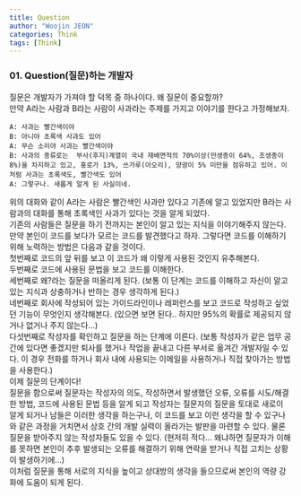 ```yaml
---
title: Question
author: "Woojin JEON"
categories: Think
tags: [Think]
---
```


### 01. Question(질문)하는 개발자

질문은 개발자가 가져야 할 덕목 중 하나이다. 왜 질문이 중요할까?  
만약 A라는 사람과 B라는 사람이 사과라는 주제를 가지고 이야기를 한다고 가정해보자.  

```Plain/Text
A: 사과는 빨간색이야
B: 아니야 초록색 사과도 있어
A: 무슨 소리야 사과는 빨간색이야
B: 사과의 종류로는  부사(후지)계열이 국내 재배면적의 70%이상(만생종이 64%, 조생종이 8%)을 차지하고 있고, 홍로가 13%, 쓰가루(아오리), 양광이 5% 미만을 점유하고 있어. 이처럼 사과는 초록색도, 빨간색도 있어
A: 그렇구나. 새롭게 알게 된 사실이네.
```

위의 대화와 같이 A라는 사람은 빨간색인 사과만 있다고 기존에 알고 있었지만 B라는 사람과의 대화를 통해 초록색인 사과가 있다는 것을 알게 되었다.  
기존의 사람들은 질문을 하기 전까지는 본인이 알고 있는 지식을 이야기해주지 않는다.  
만약 본인이 코드를 보다가 모르는 코드를 발견했다고 하자. 그렇다면 코드를 이해하기 위해 노력하는 방법은 다음과 같을 것이다.  
첫번째로 코드의 앞 뒤를 보고 이 코드가 왜 이렇게 사용된 것인지 유추해본다.  
두번째로 코드에 사용된 문법을 보고 코드를 이해한다.  
세번째로 왜?라는 질문을 떠올리게 된다. (보통 이 단계는 코드를 이해하고 자신이 알고 있는 지식과 상충하거나 반하는 경우 생각하게 된다.)  
네번째로 회사에 작성되어 있는 가이드라인이나 레퍼런스를 보고 코드로 작성하고 싶었던 기능이 무엇인지 생각해본다. (있으면 보면 된다.. 하지만 95%의 확률로 제공되지 않거나 없거나 주지 않는다...)  
다섯번째로 작성자를 확인하고 질문을 하는 단계에 이른다. (보통 작성자가 같은 업무 공간에 있다면 좋겠지만 퇴사를 했거나 작업을 끝내고 다른 부서로 옮겨간 개발자일 수 있다. 이 경우 전화를 하거나 회사 내에 사용되는 이메일을 사용하거나 직접 찾아가는 방법을 사용한다.)  
이제 질문의 단계이다!  
질문을 함으로써 질문자는 작성자의 의도, 작성하면서 발생했던 오류, 오류를 시도/해결한 방법, 코드에 사용된 문법 등을 알게 되고 작성자는 질문자의 질문을 토대로 새로이 알게 되거나 남들은 이러한 생각을 하는구나, 이 코드를 보고 이런 생각을 할 수 있구나와 같은 과정을 거치면서 상호 간의 개발 실력이 올라가는 발판을 마련할 수 있다. 물론 질문을 받아주지 않는 작성자들도 있을 수 있다. (현저히 적다... 왜냐하면 질문자가 이해를 못하면 본인이 추후 발생되는 오류를 해결하기 위해 연락을 받거나 직접 고치는 상황이 발생하기에...)  
이처럼 질문을 통해 서로의 지식을 높이고 상대방의 생각을 들으므로써 본인의 역량 강화에 도움이 되게 된다.
